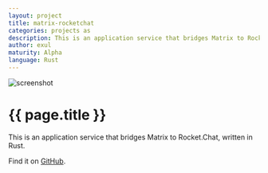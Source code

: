 ```yaml
---
layout: project
title: matrix-rocketchat
categories: projects as
description: This is an application service that bridges Matrix to Rocket.Chat, written in Rust.
author: exul
maturity: Alpha
language: Rust
---
```


![screenshot](/docs/projects/images/matrix-rocketchat.png "{{ page.title }}")

# {{ page.title }}
This is an application service that bridges Matrix to Rocket.Chat, written in Rust.

Find it on [GitHub](https://github.com/exul/matrix-rocketchat).
